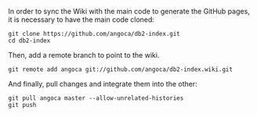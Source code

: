 In order to sync the Wiki with the main code to generate the GitHub pages, it is necessary to have the main code cloned:

    git clone https://github.com/angoca/db2-index.git
    cd db2-index

Then, add a remote branch to point to the wiki.

```
git remote add angoca git://github.com/angoca/db2-index.wiki.git
```

And finally, pull changes and integrate them into the other:

    git pull angoca master --allow-unrelated-histories
    git push
